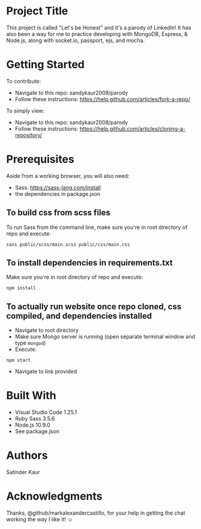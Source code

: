 # Project Title
This project is called "Let's be Honest" and it's a parody of LinkedIn! It has also been a way for me to practice developing with MongoDB, Express, & Node.js, along with socket.io, passport, ejs, and mocha.  

# Getting Started
To contribute:
- Navigate to this repo: sandykaur2008/parody
- Follow these instructions: https://help.github.com/articles/fork-a-repo/

To simply view: 
- Navigate to this repo: sandykaur2008/parody
- Follow these instructions: https://help.github.com/articles/cloning-a-repository/

# Prerequisites
Aside from a working browser, you will also need:

- Sass: https://sass-lang.com/install 
- the dependencies in package.json

## To build css from scss files
To run Sass from the command line, make sure you're in root directory of repo and execute:

```sass public/scss/main.scss public/css/main.css```

## To install dependencies in requirements.txt
Make sure you're in root directory of repo and execute:

```npm install```

## To actually run website once repo cloned, css compiled, and dependencies installed
- Navigate to root directory
- Make sure Mongo server is running (open separate terminal window and type ``` mongod ```)
- Execute: 

```npm start```

- Navigate to link provided 

# Built With
- Visual Studio Code 1.25.1
- Ruby Sass 3.5.6 
- Node.js 10.9.0
- See package.json

# Authors
Satinder Kaur 

# Acknowledgments
Thanks, @github/markalexandercastillo, for your help in getting the chat working the way I like it!
:relaxed: 


